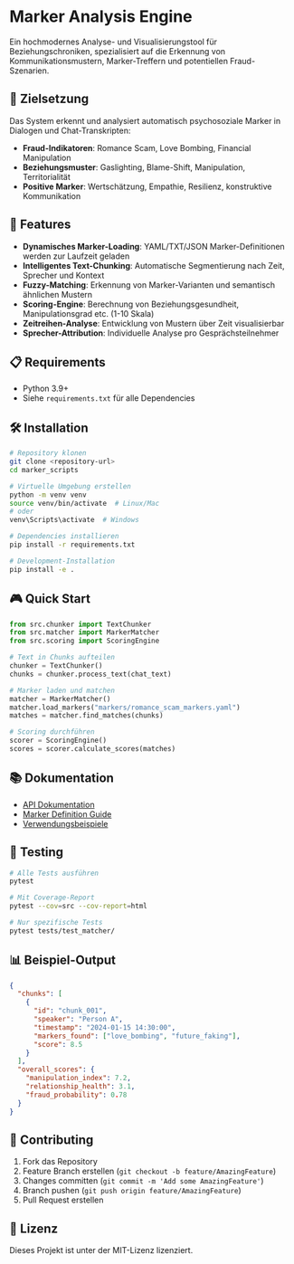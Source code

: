# Marker Analysis Engine

Ein hochmodernes Analyse- und Visualisierungstool für Beziehungschroniken, spezialisiert auf die Erkennung von Kommunikationsmustern, Marker-Treffern und potentiellen Fraud-Szenarien.

## 🎯 Zielsetzung

Das System erkennt und analysiert automatisch psychosoziale Marker in Dialogen und Chat-Transkripten:
- **Fraud-Indikatoren**: Romance Scam, Love Bombing, Financial Manipulation
- **Beziehungsmuster**: Gaslighting, Blame-Shift, Manipulation, Territorialität
- **Positive Marker**: Wertschätzung, Empathie, Resilienz, konstruktive Kommunikation

## 🚀 Features

- **Dynamisches Marker-Loading**: YAML/TXT/JSON Marker-Definitionen werden zur Laufzeit geladen
- **Intelligentes Text-Chunking**: Automatische Segmentierung nach Zeit, Sprecher und Kontext
- **Fuzzy-Matching**: Erkennung von Marker-Varianten und semantisch ähnlichen Mustern
- **Scoring-Engine**: Berechnung von Beziehungsgesundheit, Manipulationsgrad etc. (1-10 Skala)
- **Zeitreihen-Analyse**: Entwicklung von Mustern über Zeit visualisierbar
- **Sprecher-Attribution**: Individuelle Analyse pro Gesprächsteilnehmer

## 📋 Requirements

- Python 3.9+
- Siehe `requirements.txt` für alle Dependencies

## 🛠️ Installation

```bash
# Repository klonen
git clone <repository-url>
cd marker_scripts

# Virtuelle Umgebung erstellen
python -m venv venv
source venv/bin/activate  # Linux/Mac
# oder
venv\Scripts\activate  # Windows

# Dependencies installieren
pip install -r requirements.txt

# Development-Installation
pip install -e .
```

## 🎮 Quick Start

```python
from src.chunker import TextChunker
from src.matcher import MarkerMatcher
from src.scoring import ScoringEngine

# Text in Chunks aufteilen
chunker = TextChunker()
chunks = chunker.process_text(chat_text)

# Marker laden und matchen
matcher = MarkerMatcher()
matcher.load_markers("markers/romance_scam_markers.yaml")
matches = matcher.find_matches(chunks)

# Scoring durchführen
scorer = ScoringEngine()
scores = scorer.calculate_scores(matches)
```

## 📚 Dokumentation

- [API Dokumentation](docs/API.md)
- [Marker Definition Guide](docs/MARKERS_GUIDE.md)
- [Verwendungsbeispiele](docs/USAGE.md)

## 🧪 Testing

```bash
# Alle Tests ausführen
pytest

# Mit Coverage-Report
pytest --cov=src --cov-report=html

# Nur spezifische Tests
pytest tests/test_matcher/
```

## 📊 Beispiel-Output

```json
{
  "chunks": [
    {
      "id": "chunk_001",
      "speaker": "Person A",
      "timestamp": "2024-01-15 14:30:00",
      "markers_found": ["love_bombing", "future_faking"],
      "score": 8.5
    }
  ],
  "overall_scores": {
    "manipulation_index": 7.2,
    "relationship_health": 3.1,
    "fraud_probability": 0.78
  }
}
```

## 🤝 Contributing

1. Fork das Repository
2. Feature Branch erstellen (`git checkout -b feature/AmazingFeature`)
3. Changes committen (`git commit -m 'Add some AmazingFeature'`)
4. Branch pushen (`git push origin feature/AmazingFeature`)
5. Pull Request erstellen

## 📝 Lizenz

Dieses Projekt ist unter der MIT-Lizenz lizenziert.